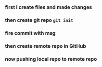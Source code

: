 ### first i create files and made changes

### then create git repo `git init`

### fire commit with msg

### then create remote repo in GitHub

### now pushing local repo to remote repo
